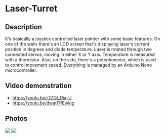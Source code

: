 # Laser-Turret

## Description
It's basically a joystick controlled laser pointer with some basic features. On one of the walls there's an LCD screen that's displaying laser's current position in degrees and diode temperature. Laser is rotated through two connected servos, moving in either X or Y axis. Temperature is measured with a thermistor. Also, on the side, there's a potentiometer, which is used to control movement speed. Everything is managed by an Arduino Nano microcontroller.

## Video demonstration
- https://youtu.be/r2ZQI_Ria-U
- https://youtu.be/dwatFPEwkig

## Photos
<img src='https://imgur.com/RWzXuK6.png'></img>
<img src='https://imgur.com/aM2YPER.png'></img>

